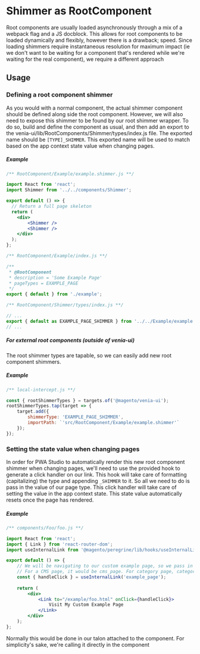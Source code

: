 # Shimmer as RootComponent
Root components are usually loaded asynchronously through a mix of a webpack flag and a JS docblock. This allows
for root components to be loaded dynamically and flexibly, however there is a drawback; speed. Since loading shimmers
require instantaneous resolution for maximum impact (ie we don't want to be waiting for a component that's rendered while
we're waiting for the real component), we require a different approach

## Usage

### Defining a root component shimmer
As you would with a normal component, the actual shimmer component should be defined along side the root component. However,
we will also need to expose this shimmer to be found by our root shimmer wrapper. To do so, build and define the component
as usual, and then add an export to the venia-ui/lib/RootComponents/Shimmer/types/index.js file. The exported name should be
`[TYPE]_SHIMMER`. This exported name will be used to match based on the app context state value when changing pages.

##### Example
```jsx
/** RootComponent/Example/example.shimmer.js **/

import React from 'react';
import Shimmer from '../../components/Shimmer';

export default () => {
  // Return a full page skeleton
  return (
    <div>
        <Shimmer />
        <Shimmer />
    </div>  
  );
};
```

```jsx
/** RootComponent/Example/index.js **/

/**
 * @RootComponent
 * description = 'Some Example Page'
 * pageTypes = EXAMPLE_PAGE
 */
export { default } from './example';
```

```jsx
/** RootComponent/Shimmer/types/index.js **/

// ...
export { default as EXAMPLE_PAGE_SHIMMER } from '../../Example/example.shimmer.js';
// ...
```

##### For external root components (outside of venia-ui)
The root shimmer types are tapable, so we can easily add new root component shimmers.

##### Example
```jsx
/** local-intercept.js **/

const { rootShimmerTypes } = targets.of('@magento/venia-ui');
rootShimmerTypes.tap(target => {
    target.add({
        shimmerType: 'EXAMPLE_PAGE_SHIMMER',
        importPath: `'src/RootComponent/Example/example.shimmer'`
    });
});
```

### Setting the state value when changing pages
In order for PWA Studio to automatically render this new root component shimmer when changing pages, we'll need to use
the provided hook to generate a click handler on our link. This hook will take care of formatting (capitalizing) the type
and appending `_SHIMMER` to it. So all we need to do is pass in the value of our page type. This click handler will take
care of setting the value in the app context state. This state value automatically resets once the page has rendered.

##### Example
```jsx
/** components/Foo/foo.js **/

import React from 'react';
import { Link } from 'react-router-dom';
import useInternalLink from '@magento/peregrine/lib/hooks/useInternalLink';

export default () => {
    // We will be navigating to our custom example page, so we pass in example_page.
    // For a CMS page, it would be cms_page. For category page, category, etc.
    const { handleClick } = useInternalLink('example_page'); 
    
    return (
        <div>
            <Link to="/example/foo.html" onClick={handleClick}>
                Visit My Custom Example Page
            </Link>
        </div>  
    );
};
```
Normally this would be done in our talon attached to the component. For simplicity's sake, we're calling it directly in
the component
